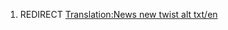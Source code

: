 1.  REDIRECT [Translation:News new twist alt
    txt/en](Translation:News_new_twist_alt_txt/en "wikilink")